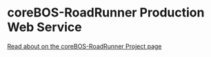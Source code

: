 # coreBOS-RoadRunner Production Web Service

[Read about on the coreBOS-RoadRunner Project page](https://github.com/coreBOS/RoadRunnerWebService)
